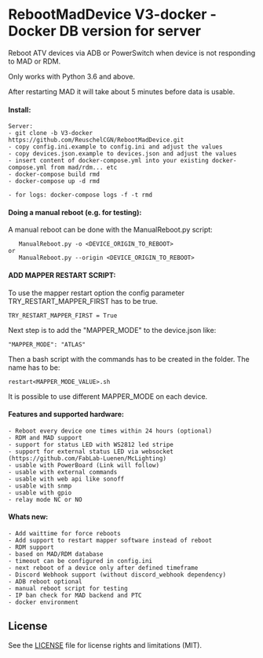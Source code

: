 # RebootMadDevice V3-docker - Docker DB version for server
Reboot ATV devices via ADB or PowerSwitch when device is not responding to MAD or RDM.

Only works with Python 3.6 and above.

After restarting MAD it will take about 5 minutes before data is usable. 

#### Install:
```
Server:
- git clone -b V3-docker https://github.com/ReuschelCGN/RebootMadDevice.git
- copy config.ini.example to config.ini and adjust the values
- copy devices.json.example to devices.json and adjust the values
- insert content of docker-compose.yml into your existing docker-compose.yml from mad/rdm... etc
- docker-compose build rmd
- docker-compose up -d rmd

- for logs: docker-compose logs -f -t rmd
```

#### Doing a manual reboot (e.g. for testing):
 
A manual reboot can be done with the ManualReboot.py script:
```
   ManualReboot.py -o <DEVICE_ORIGIN_TO_REBOOT>
or
   ManualReboot.py --origin <DEVICE_ORIGIN_TO_REBOOT>
```

#### ADD MAPPER RESTART SCRIPT:
 
To use the mapper restart option the config parameter TRY_RESTART_MAPPER_FIRST has to be true.
```
TRY_RESTART_MAPPER_FIRST = True
```
Next step is to add the "MAPPER_MODE" to the device.json like:
```
"MAPPER_MODE": "ATLAS"
```
Then a bash script with the commands has to be created in the folder. The name has to be:
```
restart<MAPPER_MODE_VALUE>.sh
```
It is possible to use different MAPPER_MODE on each device.


#### Features and supported hardware:
```
- Reboot every device one times within 24 hours (optional)
- RDM and MAD support
- support for status LED with WS2812 led stripe
- support for external status LED via websocket (https://github.com/FabLab-Luenen/McLighting)
- usable with PowerBoard (Link will follow)
- usable with external commands
- usable with web api like sonoff
- usable with snmp
- usable with gpio
- relay mode NC or NO
```


#### Whats new:
```
- Add waittime for force reboots
- Add support to restart mapper software instead of reboot
- RDM support
- based on MAD/RDM database 
- timeout can be configured in config.ini
- next reboot of a device only after defined timeframe
- Discord Webhook support (without discord_webhook dependency)
- ADB reboot optional
- manual reboot script for testing
- IP ban check for MAD backend and PTC
- docker environment
```
## License
See the [LICENSE](https://github.com/GhostTalker/RebootMadDevice/blob/master/LICENSE.md) file for license rights and limitations (MIT).
